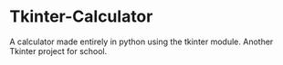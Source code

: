 # Tkinter-Calculator
A calculator made entirely in python using the tkinter module. Another Tkinter project for school.
